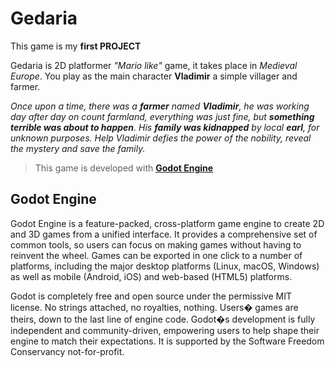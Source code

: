 # Gedaria

This game is my **first PROJECT**

Gedaria is 2D platformer *"Mario like"* game, it takes place in *Medieval Europe*. You play as the main character **Vladimir** a simple villager and farmer.

*Once upon a time, there was a **farmer** named **Vladimir**, he was working day after day on count farmland, everything was just fine, but **something terrible was about to happen**. His **family was kidnapped** by local **earl**, for unknown purposes. Help Vladimir defies the power of the nobility, reveal the mystery and save the family.*

> This game is developed with [**Godot Engine**](https://godotengine.org/)

## Godot Engine

Godot Engine is a feature-packed, cross-platform game engine to create 2D and 3D games from a unified interface. It provides a comprehensive set of common tools, so users can focus on making games without having to reinvent the wheel. Games can be exported in one click to a number of platforms, including the major desktop platforms (Linux, macOS, Windows) as well as mobile (Android, iOS) and web-based (HTML5) platforms.

Godot is completely free and open source under the permissive MIT license. No strings attached, no royalties, nothing. Users� games are theirs, down to the last line of engine code. Godot�s development is fully independent and community-driven, empowering users to help shape their engine to match their expectations. It is supported by the Software Freedom Conservancy not-for-profit.
